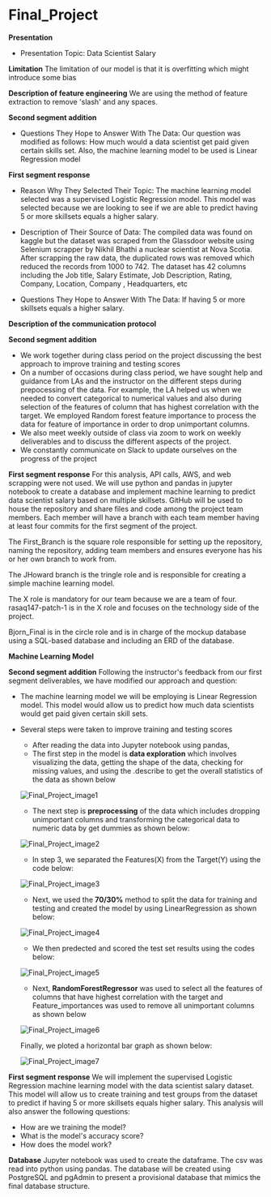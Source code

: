 # Final_Project
**Presentation**

- Presentation Topic: Data Scientist Salary

**Limitation**
The limitation of our model is that it is overfitting which might introduce some bias

**Description of feature engineering**
We are using the method of feature extraction to remove 'slash' and any spaces.

**Second segment addition**
- Questions They Hope to Answer With The Data: Our question was modified as follows: How much would a data scientist get paid given certain skills set. Also, the machine learning model to be used is Linear Regression model

**First segment response**
- Reason Why They Selected Their Topic: The machine learning model selected was a supervised Logistic Regression model. This model was selected because we are looking to see if we are able to predict having 5 or more skillsets equals a higher salary.

- Description of Their Source of Data: The compiled data was found on kaggle but the dataset was scraped from the Glassdoor website using Selenium scrapper by Nikhil Bhathi a nuclear scientist at Nova Scotia. After scrapping the raw data, the duplicated rows was removed which reduced the records from 1000 to 742. The dataset has 42 columns including the Job title, Salary Estimate, Job Description, Rating, Company, Location, Company , Headquarters, etc 

- Questions They Hope to Answer With The Data: If having 5 or more skillsets equals a higher salary.


**Description of the communication protocol**

**Second segment addition**
- We work together during class period on the project discussing the best approach to improve training and testing scores
- On a number of occasions during class period, we have sought help and guidance from LAs and the instructor on the different steps during prepocessing of the data. For example, the LA helped us when we needed to convert categorical to numerical values and also during selection of the features of column that has highest correlation with the target. We employed Random forest feature importance to process the data for feature of importance in order to drop unimportant columns.
- We also meet weekly outside of class via zoom to work on weekly deliverables and to discuss the different aspects of the project.
- We constantly communicate on Slack to update ourselves on the progress of the project

**First segment response**
For this analysis, API calls, AWS, and web scrapping were not used. We will use python and pandas in jupyter notebook to create a database and implement machine learning to predict data scientist salary based on multiple skillsets. GitHub will be used to house the repository and share files and code among the project team members. Each member will have a branch with each team member having at least four commits for the first segment of the project. 

The First_Branch is the square role responsible for setting up the repository, naming the repository, adding team members and ensures everyone has his or her own branch to work from.

The JHoward branch is the tringle role and is responsible for creating a simple machine learning model. 

The X role is mandatory for our team because we are a team of four. rasaq147-patch-1 is in the X role and focuses on the technology side of the project. 

Bjorn_Final is in the circle role  and is in charge of the mockup database using a SQL-based database and including an ERD of the database.


**Machine Learning Model**

**Second segment addition**
Following the instructor's feedback from our first segment deliverables, we have modified our approach and question:
- The machine learning model we will be employing is Linear Regression model. This model would allow us to predict how much data scientists would get paid given certain skill sets.
- Several steps were taken to improve training and testing scores
    - After reading the data into Jupyter notebook using pandas,
    - The first step in the model is **data exploration** which involves visualizing the data, getting the shape of the data, checking for missing values, and using the .describe to get the overall statistics of the data as shown below

   ![Final_Project_image1](https://github.com/FUNMIIB/Final_Project/blob/main/Resources/Final_Project_image1.png)

    - The next step is **preprocessing** of the data which includes dropping unimportant columns and transforming the categorical data to numeric data by get dummies as shown below:
 
  ![Final_Project_image2](https://github.com/FUNMIIB/Final_Project/blob/main/Resources/Final_Project_image2.png)

    - In step 3, we separated the Features(X) from the Target(Y) using the code below:

    ![Final_Project_image3](https://github.com/FUNMIIB/Final_Project/blob/main/Resources/Final_Project_image3.png)

    - Next, we used the **70/30%** method to split the data for training and testing and created the model by using LinearRegression as shown below:

    ![Final_Project_image4](https://github.com/FUNMIIB/Final_Project/blob/main/Resources/Final_Project_image4.png)

    - We then predected and scored the test set results using the codes below:

    ![Final_Project_image5](https://github.com/FUNMIIB/Final_Project/blob/main/Resources/Final_Project_image5.png)

    - Next, **RandomForestRegressor** was used to select all the features of columns that have highest correlation with the target and Feature_importances was used to remove all unimportant columns as shown below

    ![Final_Project_image6](https://github.com/FUNMIIB/Final_Project/blob/main/Resources/Final_Project_image6.png)

    Finally, we ploted a horizontal bar graph as shown below:

    ![Final_Project_image7](https://github.com/FUNMIIB/Final_Project/blob/main/Resources/Final_Project_image7.png)

**First segment response**
We will implement the supervised Logistic Regression machine learning model with the data scientist salary dataset. This model will allow us to create training and test groups from the dataset to predict if having 5 or more skillsets equals higher salary. This analysis will also answer the following questions: 
- How are we training the model? 
- What is the model's accuracy score? 
- How does the model work?

**Database**
Jupyter notebook was used to create the dataframe. The csv was read into python using pandas. The database will be created using PostgreSQL and pgAdmin to present a provisional database that mimics the final database structure.














